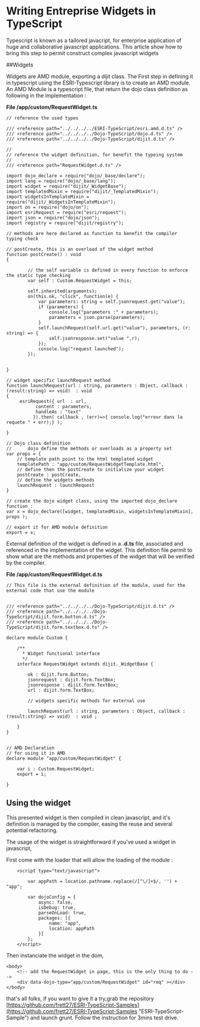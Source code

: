 
# Writing Entreprise Widgets in TypeScript #

Typescript is known as a tailored javacript, for enterprise application of huge and collaborative javascript applications. This article show how to bring this step to permit construct complex javascript widgets


##Widgets

Widgets are AMD module, exporting a dijit class. 
The First step in defining it in typescript using the ESRI-Typescript library is to create an AMD module. An AMD Module is a typescript file, that return the dojo class definition as following in the implementation :


**File /app/custom/RequestWidget.ts**
	
	
	// reference the used types
	 
	/// <reference path="../../../../ESRI-TypeScript/esri.amd.d.ts" />
	/// <reference path="../../../../Dojo-TypeScript/dojo.d.ts" />
	/// <reference path="../../../../Dojo-TypeScript/dijit.d.ts" />
	
	//
	// reference the widget definition, for benefit the typeing system
	//
	/// <reference path="RequestWidget.d.ts" />
	
	import dojo_declare = require("dojo/_base/declare");
	import lang = require("dojo/_base/lang");
	import widget = require("dijit/_WidgetBase");
	import templatedMixin = require("dijit/_TemplatedMixin");
	import widgetsInTemplateMixin = require("dijit/_WidgetsInTemplateMixin");
	import on = require("dojo/on");
	import esriRequest = require("esri/request");
	import json = require("dojo/json");
	import registry = require("dijit/registry");
	
	// methods are here declared as function to benefit the compiler typing check
	
	// postCreate, this is an overload of the widget method
	function postCreate() : void 
	{
	
			// the self variable is defined in every function to enforce the static type checking
			var self : Custom.RequestWidget = this;
	
			self.inherited(arguments);
			on(this.ok, "click", function(e) {
				var parameters: string = self.jsonrequest.get("value");
				if (parameters) {
					console.log("parameters :" + parameters);
					parameters = json.parse(parameters);
				}
				self.launchRequest(self.url.get("value"), parameters, (r: string) => {
					self.jsonresponse.set("value ",r);
				});
				console.log("request launched");
			});
			
	
	}
	
	// widget specific launchRequest method
	function launchRequest(url : string, parameters : Object, callback : (result:string) => void)  : void 
	{
		 esriRequest({ url  : url,
			   content : parameters,
			   handleAs : "text"
			  }).then( callback , (err)=>{ console.log("erreur dans la requete " + err);} );
	
	}
	
	// Dojo class definition
	//		dojo define the methods or overloads as a property set
	var props = {
		// template path point to the html templated widget
	    templatePath : "app/custom/RequestWidgetTemplate.html",  
		// define then the postCreate to initialize your widget
		postCreate : postCreate,
		// define the widgets methods
		launchRequest : launchRequest
	}
	
	// create the dojo widget class, using the imported dojo_declare function :
	var x = dojo_declare([widget, templatedMixin, widgetsInTemplateMixin], props ); 
	
	// export it for AMD module definition
	export = x;



External definition of the widget is defined in a **.d.ts** file, associated and referenced in the implementation of the widget. This definition file permit to show what are the methods and properties of the widget that will be verified by the compiler.



**File /app/custom/RequestWidget.d.ts**
    
    
    // This file is the external definition of the module, used for the external code that use the module
    
    
    /// <reference path="../../../../Dojo-TypeScript/dijit.d.ts" />
    /// <reference path="../../../../Dojo-TypeScript/dijit.form.button.d.ts" />
    /// <reference path="../../../../Dojo-TypeScript/dijit.form.textbox.d.ts" />
    
    declare module Custom {
    
    	/**
    	  * Widget functional interface
    	  */
    	interface RequestWidget extends dijit._WidgetBase {
    
    		ok : dijit.form.Button;
    		jsonrequest : dijit.form.TextBox;
    		jsonresponse : dijit.form.TextBox;
    		url : dijit.form.TextBox;
    
    		// widgets specific methods for external use
    		
    		launchRequest(url : string, parameters : Object, callback : (result:string) => void)  : void ;
    
    	}
    }
    
    
    // AMD Declaration
    // for using it in AMD
    declare module "app/custom/RequestWidget" {
    
    	var i : Custom.RequestWidget;
    	export = i;
    
    }
    





## Using the widget ##

This presented widget is then compiled in clean javascript, and it's definition is managed by the compiler, easing the reuse and several potential refactoring.

The usage of the widget is straightforward if you've used a widget in javascript, 

First come with the loader that will allow the loading of the module :

		<script type="text/javascript">

			var appPath = location.pathname.replace(/[^\/]+$/, '') + "app";

			var dojoConfig = {
				async: false,
				isDebug: true,
				parseOnLoad: true,
				packages: [{
					name: "app",
					location: appPath
				}]
			};
		</script>


Then instanciate the widget in the dom, 


	<body>
		<!-- add the RequestWidget in page, this is the only thing to do -->
		<div data-dojo-type="app/custom/RequestWidget" id="req" ></div> 
	</body>

that's all folks, if you want to give it a try,grab the repository [https://github.com/frett27/ESRI-TypeScript-Samples](https://github.com/frett27/ESRI-TypeScript-Samples "ESRI-TypeScript-Sample") and launch grunt. Follow the instruction for 3mins test drive.


